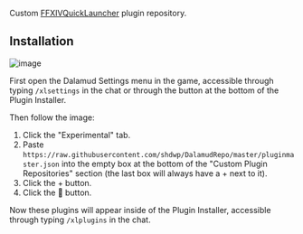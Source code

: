 Custom [FFXIVQuickLauncher](https://github.com/goaaats/FFXIVQuickLauncher) plugin repository.

## Installation
![image](https://user-images.githubusercontent.com/12263784/212503458-8476c1e4-f09e-43a6-9da7-53fb2ae44dc6.png)

First open the Dalamud Settings menu in the game, accessible through typing `/xlsettings` in the chat or through the button at the bottom of the Plugin Installer.

Then follow the image:
1. Click the "Experimental" tab.
2. Paste `https://raw.githubusercontent.com/shdwp/DalamudRepo/master/pluginmaster.json` into the empty box at the bottom of the "Custom Plugin Repositories" section (the last box will always have a + next to it).
3. Click the + button.
4. Click the 💾 button.

Now these plugins will appear inside of the Plugin Installer, accessible through typing `/xlplugins` in the chat.
